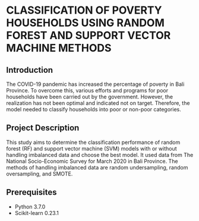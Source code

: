# CLASSIFICATION OF POVERTY HOUSEHOLDS USING RANDOM FOREST AND SUPPORT VECTOR MACHINE METHODS

## Introduction

The COVID-19 pandemic has increased the percentage of poverty in Bali Province. To overcome this, various efforts and programs for poor households have been carried out by the government. However, the realization has not been optimal and indicated not on target. Therefore, the model needed to classify households into poor or non-poor categories.

## Project Description

This study aims to determine the classification performance of random forest (RF) and support vector machine (SVM) models with or without handling imbalanced data and choose the best model. It used data from The National Socio-Economic Survey for March 2020 in Bali Province. The methods of handling imbalanced data are random undersampling, random oversampling, and SMOTE.

## Prerequisites
- Python 3.7.0
- Scikit-learn 0.23.1

